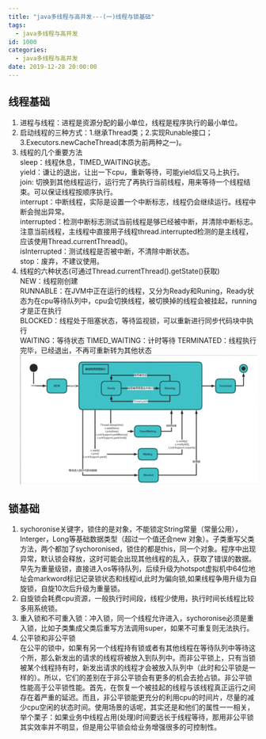 ```yaml
---
title: "java多线程与高并发---(一)线程与锁基础"
tags:
  - java多线程与高并发
id: 1000
categories:
  - java多线程与高并发
date: 2019-12-28 20:00:00
---
```


## 线程基础
1. 进程与线程：进程是资源分配的最小单位，线程是程序执行的最小单位。
2. 启动线程的三种方式：1.继承Thread类；2.实现Runable接口；3.Executors.newCacheThread(本质为前两种之一)。
3. 线程的几个重要方法  
sleep：线程休息，TIMED_WAITING状态。   
yield：谦让的退出，让出一下cpu，重新等待，可能yield后又马上执行。  
join: 切换到其他线程运行，运行完了再执行当前线程，用来等待一个线程结束。可以保证线程按顺序执行。  
interrupt：中断线程，实际是设置一个中断标志，线程仍会继续运行。线程中断会抛出异常。  
interrupted：检测中断标志测试当前线程是够已经被中断，并清除中断标志。注意当前线程，主线程中直接用子线程thread.interrupted检测的是主线程，应该使用Thread.currentThread()。  
isInterrupted：测试线程是否被中断，不清除中断状态。  
stop：废弃，不建议使用。 
4. 线程的六种状态(可通过Thread.currentThread().getState()获取)  
NEW：线程刚创建  
RUNNABLE：在JVM中正在运行的线程，又分为Ready和Runing，Ready状态为在cpu等待队列中，cpu会切换线程，被切换掉的线程会被挂起，running才是正在执行  
BLOCKED：线程处于阻塞状态，等待监视锁，可以重新进行同步代码块中执行  
WAITING：等待状态 
TIMED_WAITING：计时等待
TERMINATED：线程执行完毕，已经退出，不再可重新转为其他状态  
![线程状态图](/imgs/线程状态图.png)

## 锁基础
1. sychoronise关键字，锁住的是对象，不能锁定String常量（常量公用），Interger，Long等基础数据类型（超过一个值还会new 对象）。子类重写父类方法，两个都加了sychoronised，锁住的都是this，同一个对象。程序中出现异常，默认锁会释放，这时可能会出现其他线程的乱入，获取了错误的数据。早先为重量级锁，直接进入os等待队列，后续升级为hotspot虚拟机中64位地址会markword标记记录锁状态和线程id,此时为偏向锁,如果线程争用升级为自旋锁，自旋10次后升级为重量锁。
2. 自旋锁会耗费cpu资源，一般执行时间段，线程少使用，执行时间长线程比较多用系统锁。
3. 重入锁和不可重入锁：冲入锁，同一个线程允许进入，sychoronise必须是重入锁，比如子类集成父类后重写方法调用super，如果不可重复则无法执行。  
4. 公平锁和非公平锁  
在公平的锁中，如果有另一个线程持有锁或者有其他线程在等待队列中等待这个所，那么新发出的请求的线程将被放入到队列中。而非公平锁上，只有当锁被某个线程持有时，新发出请求的线程才会被放入队列中（此时和公平锁是一样的）。所以，它们的差别在于非公平锁会有更多的机会去抢占锁。非公平锁性能高于公平锁性能。首先，在恢复一个被挂起的线程与该线程真正运行之间存在着严重的延迟。而且，非公平锁能更充分的利用cpu的时间片，尽量的减少cpu空闲的状态时间。使用场景的话呢，其实还是和他们的属性一一相关，举个栗子：如果业务中线程占用(处理)时间要远长于线程等待，那用非公平锁其实效率并不明显，但是用公平锁会给业务增强很多的可控制性。
